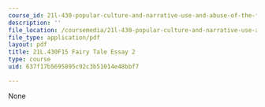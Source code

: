 ```yaml
---
course_id: 21l-430-popular-culture-and-narrative-use-and-abuse-of-the-fairy-tale-fall-2015
description: ''
file_location: /coursemedia/21l-430-popular-culture-and-narrative-use-and-abuse-of-the-fairy-tale-fall-2015/637f17b5695895c92c3b51014e48bbf7_MIT21L_430F15_FairyTale.pdf
file_type: application/pdf
layout: pdf
title: 21L.430F15 Fairy Tale Essay 2
type: course
uid: 637f17b5695895c92c3b51014e48bbf7

---
```

None